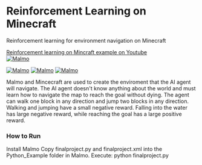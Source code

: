 # Reinforcement Learning on Minecraft
Reinforcement learning for environment navigation on Minecraft    


[Reinforcement learning on Mincraft example on Youtube](https://www.youtube.com/watch?v=n2FjAefLCB0)      
[![Malmo](https://img.youtube.com/vi/n2FjAefLCB0/0.jpg)](https://www.youtube.com/watch?v=n2FjAefLCB0)   

[![Malmo](https://img.youtube.com/vi/n2FjAefLCB0/1.jpg)](https://www.youtube.com/watch?v=n2FjAefLCB0) [![Malmo](https://img.youtube.com/vi/n2FjAefLCB0/2.jpg)](https://www.youtube.com/watch?v=n2FjAefLCB0) [![Malmo](https://img.youtube.com/vi/n2FjAefLCB0/3.jpg)](https://www.youtube.com/watch?v=n2FjAefLCB0)  


Malmo and Mincecraft are used to create the enviroment that the AI agent will navigate. The AI agent doesn't know anything about the world and must learn how to navigate the map to reach the goal without dying. The agent can walk one block in any direction and jump two blocks in any direction. Walking and jumping have a small negative reward. Falling into the water has large negative reward, while reaching the goal has a large positive reward.


### How to Run
Install Malmo
Copy finalproject.py and finalproject.xml into the Python_Example folder in Malmo.
Execute: python finalproject.py
